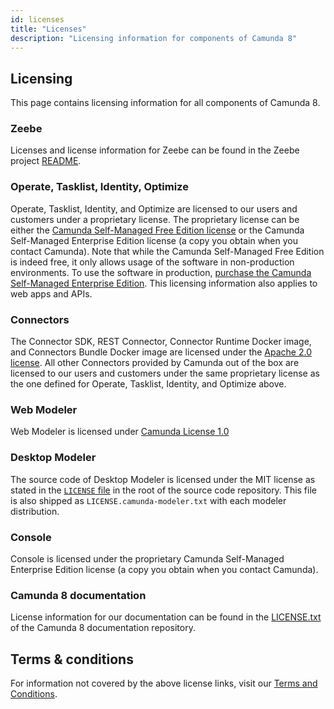```yaml
---
id: licenses
title: "Licenses"
description: "Licensing information for components of Camunda 8"
---
```


## Licensing

This page contains licensing information for all components of Camunda 8.

### Zeebe

Licenses and license information for Zeebe can be found in the Zeebe project [README](https://github.com/camunda/camunda#license).

### Operate, Tasklist, Identity, Optimize

Operate, Tasklist, Identity, and Optimize are licensed to our users and customers under a proprietary license. The proprietary license can be either the [Camunda Self-Managed Free Edition license](https://legal.camunda.com/licensing-and-other-legal-terms#legal-terms-camunda-platform-c8-self-managed-free-edition-and-beta-offerings) or the Camunda Self-Managed Enterprise Edition license (a copy you obtain when you contact Camunda). Note that while the Camunda Self-Managed Free Edition is indeed free, it only allows usage of the software in non-production environments. To use the software in production, [purchase the Camunda Self-Managed Enterprise Edition](https://camunda.com/platform/camunda-platform-enterprise-contact/). This licensing information also applies to web apps and APIs.

### Connectors

The Connector SDK, REST Connector, Connector Runtime Docker image, and Connectors Bundle Docker image are licensed under the [Apache 2.0 license](https://www.apache.org/licenses/LICENSE-2.0). All other Connectors provided by Camunda out of the box are licensed to our users and customers under the same proprietary license as the one defined for Operate, Tasklist, Identity, and Optimize above.

### Web Modeler

Web Modeler is licensed under [Camunda License 1.0](https://legal.camunda.com/#camunda-license)

### Desktop Modeler

The source code of Desktop Modeler is licensed under the MIT license as stated in the [`LICENSE` file](https://github.com/camunda/camunda-modeler/blob/master/LICENSE) in the root of the source code repository. This file is also shipped as `LICENSE.camunda-modeler.txt` with each modeler distribution.

### Console

Console is licensed under the proprietary Camunda Self-Managed Enterprise Edition license (a copy you obtain when you contact Camunda).

### Camunda 8 documentation

License information for our documentation can be found in the [LICENSE.txt](https://github.com/camunda/camunda-docs/blob/main/LICENSE.txt) of the Camunda 8 documentation repository.

## Terms & conditions

For information not covered by the above license links, visit our [Terms and Conditions](https://legal.camunda.com/licensing-and-other-legal-terms).
